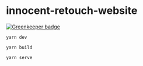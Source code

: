 
# innocent-retouch-website

[![Greenkeeper badge](https://badges.greenkeeper.io/kirillgroshkov/innocent-retouch-website.svg)](https://greenkeeper.io/)

    yarn dev
    
    yarn build

    yarn serve
